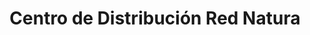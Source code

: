 ---
title: "Centro de Distribución Red Natura"
url: /cancun/centro-de-distribucion-red-natura/
shop: general
---